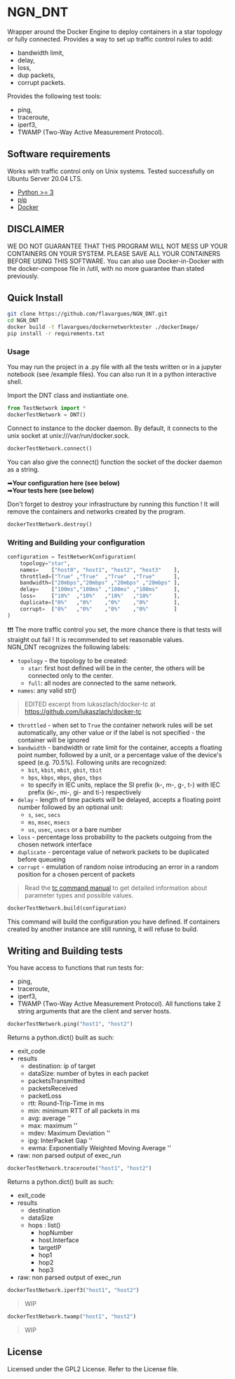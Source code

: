 # NGN_DNT

Wrapper around the Docker Engine to deploy containers in a star topology or fully connected. Provides a way to set up traffic control rules to add:
- bandwidth limit,
- delay,
- loss,
- dup packets,
- corrupt packets.

Provides the following test tools:
- ping,
- traceroute,
- iperf3,
- TWAMP (Two-Way Active Measurement Protocol).

## Software requirements
Works with traffic control only on Unix systems. Tested successfully on Ubuntu Server 20.04 LTS.

- [Python >= 3](http://docs.python-guide.org/en/latest/starting/installation/)
- [pip](https://pip.pypa.io/en/stable/installing/)
- [Docker](https://www.docker.com/products/docker)

## DISCLAIMER
WE DO NOT GUARANTEE THAT THIS PROGRAM WILL NOT MESS UP YOUR CONTAINERS ON YOUR SYSTEM. PLEASE SAVE ALL YOUR CONTAINERS BEFORE USING THIS SOFTWARE. You can also use Docker-in-Docker with the docker-compose file in /util, with no more guarantee than stated previously.

## Quick Install
```bash
git clone https://github.com/flavargues/NGN_DNT.git
cd NGN_DNT
docker build -t flavargues/dockernetworktester ./dockerImage/
pip install -r requirements.txt
```

### Usage
You may run the project in a .py file with all the tests written  or in a jupyter notebook (see /example files).
You can also run it in a python interactive shell.

Import the DNT class and instiantiate one.
```python
from TestNetwork import *
dockerTestNetwork = DNT()
```

Connect to instance to the docker daemon. By default, it connects to the unix socket at unix:///var/run/docker.sock.
```python
dockerTestNetwork.connect()
```
You can also give the connect() function the socket of the docker daemon as a string. 

➡**Your configuration here (see below)**  
➡**Your tests here (see below)**  

Don't forget to destroy your infrastructure by running this function ! It will remove the containers and networks created by the program.
```python
dockerTestNetwork.destroy()
```

### Writing and Building your configuration

```python
configuration = TestNetworkConfiguration(
    topology="star",
    names=    ["host0", "host1", "host2", "host3"    ],
    throttled=["True" ,"True"  ,"True"  ,"True"      ],
    bandwidth=["20mbps","20mbps" ,"20mbps" ,"20mbps" ],
    delay=    ["100ms","100ms" ,"100ms" ,"100ms"     ],
    loss=     ["10%"  ,"10%"   ,"10%"   ,"10%"       ],
    duplicate=["0%"   ,"0%"    ,"0%"    ,"0%"        ],
    corrupt=  ["0%"   ,"0%"    ,"0%"    ,"0%"        ]
)
```
❗❗❗ The more traffic control you set, the more chance there is that tests will straight out fail ! It is recommended to set reasonable values.  
NGN_DNT recognizes the following labels:
* `topology` - the topology to be created:
    * `star`: first host defined will be in the center, the others will be connected only to the center.
    * `full`: all nodes are connected to the same network.
* `names`: any valid str()
> EDITED excerpt from lukaszlach/docker-tc at https://github.com/lukaszlach/docker-tc
* `throttled` - when set to `True` the container network rules will be set automatically, any other value or if the label is not specified - the container will be ignored
*  `bandwidth` - bandwidth or rate limit for the container, accepts a floating point number, followed by a unit, or a percentage value of the device's speed (e.g. 70.5%). Following units are recognized:
    * `bit`, `kbit`, `mbit`, `gbit`, `tbit`
    * `bps`, `kbps`, `mbps`, `gbps`, `tbps`
    * to specify in IEC units, replace the SI prefix (k-, m-, g-, t-) with IEC prefix (ki-, mi-, gi- and ti-) respectively
* `delay` - length of time packets will be delayed, accepts a floating point number followed by an optional unit:
    * `s`, `sec`, `secs`
    * `ms`, `msec`, `msecs`
    * `us`, `usec`, `usecs` or a bare number
* `loss` - percentage loss probability to the packets outgoing from the chosen network interface
* `duplicate` - percentage value of network packets to be duplicated before queueing
* `corrupt` - emulation of random noise introducing an error in a random position for a chosen percent of packets

> Read the [tc command manual](http://man7.org/linux/man-pages/man8/tc.8.html) to get detailed information about parameter types and possible values.


```python
dockerTestNetwork.build(configuration)
```
This command will build the configuration you have defined. If containers created by another instance are still running, it will refuse to build.

## Writing and Building tests

You have access to functions that run tests for:
- ping,
- traceroute,
- iperf3,
- TWAMP (Two-Way Active Measurement Protocol).
All functions take 2 string arguments that are the client and server hosts.

````python
dockerTestNetwork.ping("host1", "host2")
````
Returns a python.dict() built as such:
* exit_code
* results
  * destination: ip of target
  * dataSize: number of bytes in each packet
  * packetsTransmitted
  * packetsReceived
  * packetLoss
  * rtt: Round-Trip-Time in ms
  * min: minimum RTT of all packets in ms
  * avg: average ''
  * max: maximum ''
  * mdev: Maximum Deviation ''
  * ipg: InterPacket Gap ''
  * ewma: Exponentially Weighted Moving Average ''
* raw: non parsed output of exec_run

````python
dockerTestNetwork.traceroute("host1", "host2")
````
Returns a python.dict() built as such:
* exit_code
* results
  * destination
  * dataSize
  * hops : list()
    * hopNumber
    * host.Interface
    * targetIP
    * hop1
    * hop2
    * hop3
* raw: non parsed output of exec_run

````python
dockerTestNetwork.iperf3("host1", "host2")
````
> WIP

````python
dockerTestNetwork.twamp("host1", "host2")
````
> WIP

## License

Licensed under the GPL2 License. Refer to the License file.
